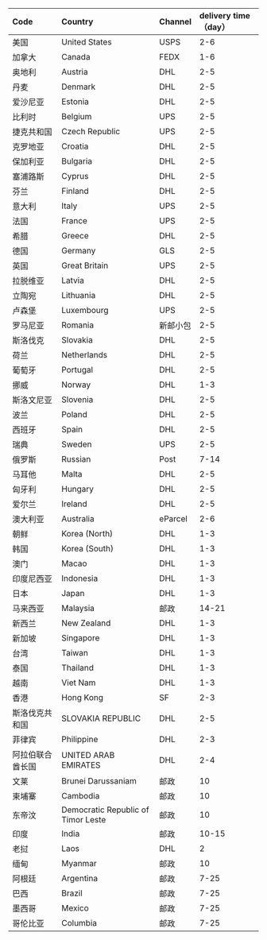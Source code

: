 | Code | Country | Channel | delivery time（day） |
| :--- | :--- | :--- | :--- |
| 美国 | United States | USPS | 2-6 |
| 加拿大 | Canada | FEDX | 1-6 |
| 奥地利 | Austria | DHL | 2-5 |
| 丹麦 | Denmark | DHL | 2-5 |
| 爱沙尼亚 | Estonia | DHL | 2-5 |
| 比利时 | Belgium | UPS | 2-5 |
| 捷克共和国 | Czech Republic | UPS | 2-5 |
| 克罗地亚 | Croatia | DHL | 2-5 |
| 保加利亚 | Bulgaria | DHL | 2-5 |
| 塞浦路斯 | Cyprus | DHL | 2-5 |
| 芬兰 | Finland | DHL | 2-5 |
| 意大利 | Italy | UPS | 2-5 |
| 法国 | France | UPS | 2-5 |
| 希腊 | Greece | DHL | 2-5 |
| 德国 | Germany | GLS | 2-5 |
| 英国 | Great Britain | UPS | 2-5 |
| 拉脱维亚 | Latvia | DHL | 2-5 |
| 立陶宛 | Lithuania | DHL | 2-5 |
| 卢森堡 | Luxembourg | UPS | 2-5 |
| 罗马尼亚 | Romania | 新邮小包 | 2-5 |
| 斯洛伐克 | Slovakia | DHL | 2-5 |
| 荷兰 | Netherlands | DHL | 2-5 |
| 葡萄牙 | Portugal | DHL | 2-5 |
| 挪威 | Norway | DHL | 1-3 |
| 斯洛文尼亚 | Slovenia | DHL | 2-5 |
| 波兰 | Poland | DHL | 2-5 |
| 西班牙 | Spain | DHL | 2-5 |
| 瑞典 | Sweden | UPS | 2-5 |
| 俄罗斯 | Russian | Post | 7-14 |
| 马耳他 | Malta | DHL | 2-5 |
| 匈牙利 | Hungary | DHL | 2-5 |
| 爱尔兰 | Ireland | DHL | 2-5 |
| 澳大利亚 | Australia | eParcel | 2-6 |
| 朝鲜 | Korea \(North\) | DHL | 1-3 |
| 韩国 | Korea \(South\) | DHL | 1-3 |
| 澳门 | Macao | DHL | 1-3 |
| 印度尼西亚 | Indonesia | DHL | 1-3 |
| 日本 | Japan | DHL | 1-3 |
| 马来西亚 | Malaysia | 邮政 | 14-21 |
| 新西兰 | New Zealand | DHL | 1-3 |
| 新加坡 | Singapore | DHL | 1-3 |
| 台湾 | Taiwan | DHL | 1-3 |
| 泰国 | Thailand | DHL | 1-3 |
| 越南 | Viet Nam | DHL | 1-3 |
| 香港 | Hong Kong | SF | 2-3 |
| 斯洛伐克共和国 | SLOVAKIA REPUBLIC | DHL | 2-5 |
| 菲律宾 | Philippine | DHL | 2-3 |
| 阿拉伯联合酋长国 | UNITED ARAB EMIRATES | DHL | 2-4 |
| 文莱 | Brunei Darussaniam | 邮政 | 10 |
| 柬埔寨 | Cambodia | 邮政 | 10 |
| 东帝汶 | Democratic Republic of Timor Leste | 邮政 | 10 |
| 印度 | India | 邮政 | 10-15 |
| 老挝 | Laos | DHL | 2 |
| 缅甸 | Myanmar | 邮政 | 10 |
| 阿根廷 | Argentina | 邮政 | 7-25 |
| 巴西 | Brazil | 邮政 | 7-25 |
| 墨西哥 | Mexico | 邮政 | 7-25 |
| 哥伦比亚 | Columbia | 邮政 | 7-25 |



